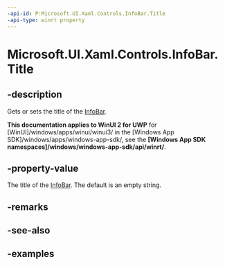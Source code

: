 ```yaml
---
-api-id: P:Microsoft.UI.Xaml.Controls.InfoBar.Title
-api-type: winrt property
---
```


# Microsoft.UI.Xaml.Controls.InfoBar.Title

<!--
public string Title { get; set; }
-->


## -description

Gets or sets the title of the [InfoBar](infobar.md).

**This documentation applies to WinUI 2 for UWP** for [WinUI]/windows/apps/winui/winui3/ in the [Windows App SDK]/windows/apps/windows-app-sdk/, see the **[Windows App SDK namespaces]/windows/windows-app-sdk/api/winrt/**.

## -property-value

The title of the [InfoBar](infobar.md). The default is an empty string.

## -remarks

## -see-also

## -examples


